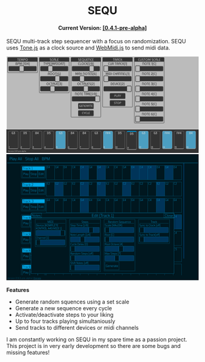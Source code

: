 <h1 align="center">SEQU</h1>
<h4 align="center">Current Version: <a href="https://ryan-pickert.github.io/sequ/">[0.4.1-pre-alpha]</a></h4>

SEQU multi-track step sequencer with a focus on randomization.
SEQU uses <a href="https://tonejs.github.io/">Tone.js</a> as a clock source and <a href="https://github.com/djipco/webmidi">WebMidi.js</a> to send midi data.

<img src="pic/screen1.png">
<img src="pic/screen2.png">

**Features**
* Generate random squences using a set scale
* Generate a new sequence every cycle
* Activate/deactivate steps to your liking
* Up to four tracks playing simultaniously
* Send tracks to different devices or midi channels

I am constantly working on SEQU in my spare time as a passion project.
This project is in very early development so there are some bugs and missing features!